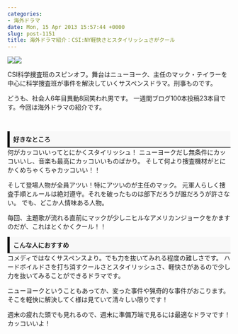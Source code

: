 ```yaml
---
categories:
- 海外ドラマ
date: Mon, 15 Apr 2013 15:57:44 +0000
slug: post-1151
title: 海外ドラマ紹介：CSI:NY軽快さとスタイリッシュさがクール
---
```


<a href="http://www.amazon.co.jp/gp/product/B000I0RE56/ref=as_li_ss_il?ie=UTF8&amp;camp=247&amp;creative=7399&amp;creativeASIN=B000I0RE56&amp;linkCode=as2&amp;tag=warawareotoko-22">![](images/q?_encoding=UTF8&amp;ASIN=B000I0RE56&amp;Format=_SL160_&amp;ID=AsinImage&amp;MarketPlace=JP&amp;ServiceVersion=20070822&amp;WS=1&amp;tag=warawareotoko-22)</a>![](images/ir?t=warawareotoko-22&amp;l=as2&amp;o=9&amp;a=B000I0RE56)

CSI科学捜査班のスピンオフ。舞台はニューヨーク、主任のマック・テイラーを中心に科学捜査班が事件を解決していくサスペンスドラマ。刑事ものです。

<!--more-->

どうも、社会人6年目異動8回笑われ男です。
一週間ブログ100本投稿23本目です。今回は海外ドラマの紹介です。


&nbsp;
<div style="padding: 8px 8px; border-color: #000000; border-width: 0 0 1px 5px; border-style: solid; background: #F8F8F8;"><b>好きなところ</b></div>
何がカッコいいってとにかくスタイリッシュ！
ニューヨークだし無条件にカッコいいし、音楽も最高にカッコいいものばかり。
そして何より捜査機材がとにかくめちゃくちゃカッコいい！！

そして登場人物が全員アツい！特にアツいのが主任のマック。
元軍人らしく捜査手順とルールは絶対遵守。それを破ったものは部下だろうが誰だろうが許さない。
でも、どこか人情味ある人物。

毎回、主題歌が流れる直前にマックが少しニヒルなアメリカンジョークをかますのだが、これはとくかくクール！！

<div style="padding: 8px 8px; border-color: #000000; border-width: 0 0 1px 5px; border-style: solid; background: #F8F8F8;"><b>こんな人におすすめ</b></div>
コメディではなくサスペンスより。でも力を抜いてみれる程度の難しさです。
ハードボイルドさを打ち消すクールさとスタイリッシュさ、軽快さがあるので少し力を抜いてみることができるドラマです。

ニューヨークということもあってか、変った事件や猟奇的な事件がおこります。
そこを軽快に解決してく様は見ていて清々しい限りです！

週末の疲れた頭でも見れるので、週末に準備万端で見るには最適なドラマです！カッコいいよ！
<script type="text/javascript">// <![CDATA[
google_ad_client = "ca-pub-5375836130573295"; /* スポンサーリンク */ google_ad_slot = "1827249366"; google_ad_width = 468; google_ad_height = 15;
// ]]></script>
<script type="text/javascript" src="http://pagead2.googlesyndication.com/pagead/show_ads.js">// <![CDATA[


// ]]></script>
<script type="text/javascript">// <![CDATA[
google_ad_client = "ca-pub-5375836130573295"; /* PR */ google_ad_slot = "2148320167"; google_ad_width = 468; google_ad_height = 15;
// ]]></script>
<script type="text/javascript" src="http://pagead2.googlesyndication.com/pagead/show_ads.js">// <![CDATA[


// ]]></script>